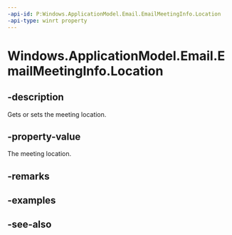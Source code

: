 ```yaml
---
-api-id: P:Windows.ApplicationModel.Email.EmailMeetingInfo.Location
-api-type: winrt property
---
```


<!-- Property syntax
public string Location { get;  set; }
-->

# Windows.ApplicationModel.Email.EmailMeetingInfo.Location

## -description
Gets or sets the meeting location.

## -property-value
The meeting location.

## -remarks

## -examples

## -see-also
